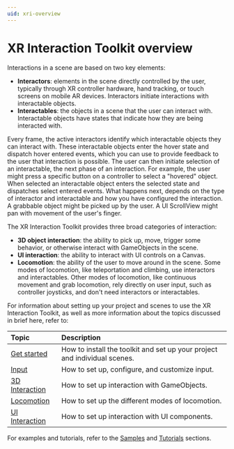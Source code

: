 ```yaml
---
uid: xri-overview
---
```


# XR Interaction Toolkit overview

Interactions in a scene are based on two key elements:

* **Interactors**: elements in the scene directly controlled by the user, typically through XR controller hardware, hand tracking, or touch screens on mobile AR devices. Interactors initiate interactions with interactable objects.
* **Interactables**: the objects in a scene that the user can interact with. Interactable objects have states that indicate how they are being interacted with.

Every frame, the active interactors identify which interactable objects they can interact with. These interactable objects enter the hover state and dispatch hover entered events, which you can use to provide feedback to the user that interaction is possible. The user can then initiate selection of an interactable, the next phase of an interaction. For example, the user might press a specific button on a controller to select a "hovered" object. When selected an interactable object enters the selected state and dispatches select entered events. What happens next, depends on the type of interactor and interactable and how you have configured the interaction. A grabbable object might be picked up by the user. A UI ScrollView might pan with movement of the user's finger.

The XR Interaction Toolkit provides three broad categories of interaction:

* **3D object interaction**: the ability to pick up, move, trigger some behavior, or otherwise interact with GameObjects in the scene.
* **UI interaction**: the ability to interact with UI controls on a Canvas.
* **Locomotion**: the ability of the user to move around in the scene. Some modes of locomotion, like teleportation and climbing, use interactors and interactables. Other modes of locomotion, like continuous movement and grab locomotion, rely directly on user input, such as controller joysticks, and don't need interactors or interactables.

For information about setting up your project and scenes to use the XR Interaction Toolkit, as well as more information about the topics discussed in brief here, refer to:

| **Topic**             | **Description**         |
| :-------------------- | :----------------------- |
| [Get started](xref:xri-get-started)       | How to install the toolkit and set up your project and individual scenes. |
| [Input](xref:xri-input)                   | How to set up, configure, and customize input. |
| [3D Interaction](xref:xri-3d-interaction) | How to set up interaction with GameObjects. |
| [Locomotion](xref:xri-locomotion)         | How to set up the different modes of locomotion. |
| [UI Interaction](xref:xri-ui-interaction) | How to set up interaction with UI components. |

For examples and tutorials, refer to the [Samples](xref:xri-samples) and [Tutorials](xref:xri-tutorials) sections.
